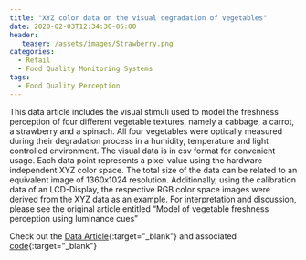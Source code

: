 ```yaml
---
title: "XYZ color data on the visual degradation of vegetables"
date: 2020-02-03T12:34:30-05:00
header:
   teaser: /assets/images/Strawberry.png
categories:
  - Retail
  - Food Quality Monitoring Systems
tags:
  - Food Quality Perception
---
```


This data article includes the visual stimuli used to model the freshness perception of four different 
vegetable textures, namely a cabbage, a carrot, a strawberry and a spinach. All four vegetables were 
optically measured during their degradation process in a humidity, temperature and light controlled environment. 
The visual data is in csv format for convenient usage. Each data point represents a pixel value using the 
hardware independent XYZ color space. The total size of the data can be related to an equivalent image of 
1360x1024 resolution. Additionally, using the calibration data of an LCD-Display, the respective RGB color 
space images were derived from the XYZ data as an example. 
For interpretation and discussion, please see the original article entitled 
“Model of vegetable freshness perception using luminance cues”

Check out the [Data Article][URL]{:target="_blank"} and associated [code][codeurl]{:target="_blank"}

[URL]: https://doi.org/10.1016/j.dib.2019.105079
[codeurl]:https://github.com/ArceLopera/KapautuChroma2


